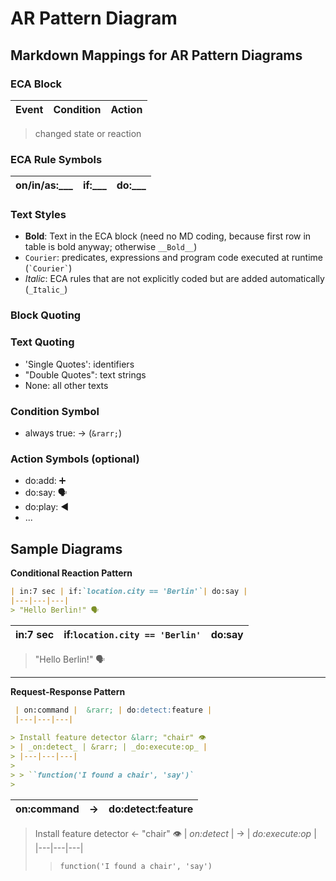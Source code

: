 # AR Pattern Diagram

## Markdown Mappings for AR Pattern Diagrams

### ECA Block

| Event |  Condition | Action |
 |---|---|---|
> changed state or reaction

### ECA Rule Symbols

| on/in/as:___ |  if:___ | do:___ |
 |---|---|---|

### Text Styles
- __Bold__: Text in the ECA block (need no MD coding, because first row in table is bold anyway; otherwise ``__Bold__``)
- `Courier`: predicates, expressions and program code executed at runtime  (`` `Courier` ``)
- _Italic_: ECA rules that are not explicitly coded but are added automatically (`_Italic_`)


### Block Quoting


### Text Quoting

- 'Single Quotes': identifiers
- "Double Quotes": text strings
- None: all other texts

### Condition Symbol
- always true: &rarr; (`&rarr;`)
 
### Action Symbols (optional)
- do:add: ➕
- do:say: 🗣
- do:play: ◀
- ...

## Sample Diagrams

**Conditional Reaction Pattern**

```markdown
| in:7 sec | if:`location.city == 'Berlin'`| do:say |
|---|---|---|
> "Hello Berlin!" 🗣
```

| in:7 sec | if:`location.city == 'Berlin'`| do:say |
|---|---|---|
> "Hello Berlin!" 🗣

---

**Request-Response Pattern**

```markdown
 | on:command |  &rarr; | do:detect:feature |
 |---|---|---|
 
> Install feature detector &larr; "chair" 👁
> | _on:detect_ | &rarr; | _do:execute:op_ |
> |---|---|---|
> 
> > ``function('I found a chair', 'say')`  
> 
```

 | on:command |  &rarr; | do:detect:feature |
 |---|---|---|
 
> Install feature detector &larr; "chair" 👁
> | _on:detect_ | &rarr; | _do:execute:op_ |
> |---|---|---|
> 
> > `function('I found a chair', 'say')`  
>

